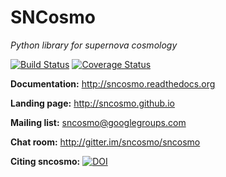 SNCosmo
=======

_Python library for supernova cosmology_

[![Build Status](https://api.travis-ci.org/sncosmo/sncosmo.svg?branch=master)](https://travis-ci.org/sncosmo/sncosmo)
[![Coverage Status](https://coveralls.io/repos/sncosmo/sncosmo/badge.png?branch=master)](https://coveralls.io/r/sncosmo/sncosmo?branch=master)

**Documentation:** http://sncosmo.readthedocs.org

**Landing page:** http://sncosmo.github.io

**Mailing list:** sncosmo@googlegroups.com

**Chat room:** http://gitter.im/sncosmo/sncosmo

**Citing sncosmo:** [![DOI](https://zenodo.org/badge/doi/10.5281/zenodo.11938.png)](http://dx.doi.org/10.5281/zenodo.11938)
